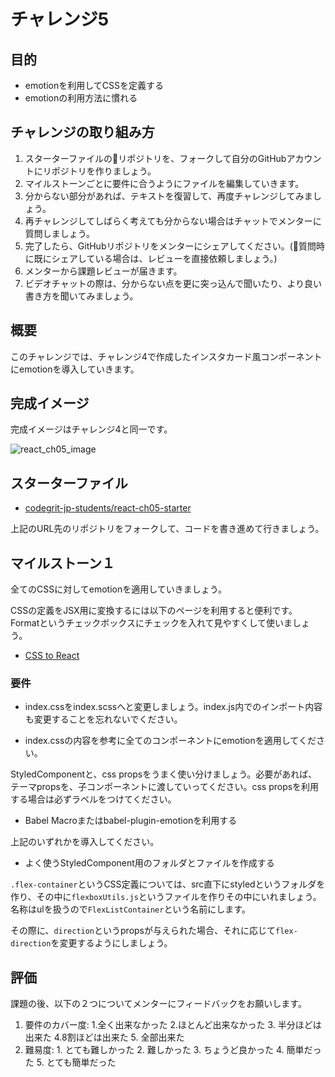 # チャレンジ5

## 目的

- emotionを利用してCSSを定義する
- emotionの利用方法に慣れる

## チャレンジの取り組み方

1. スターターファイルのリポジトリを、フォークして自分のGitHubアカウントにリポジトリを作りましょう。
2. マイルストーンごとに要件に合うようにファイルを編集していきます。
3. 分からない部分があれば、テキストを復習して、再度チャレンジしてみましょう。
4. 再チャレンジしてしばらく考えても分からない場合はチャットでメンターに質問しましょう。
5. 完了したら、GitHubリポジトリをメンターにシェアしてください。(質問時に既にシェアしている場合は、レビューを直接依頼しましょう。)
6. メンターから課題レビューが届きます。
7. ビデオチャットの際は、分からない点を更に突っ込んで聞いたり、より良い書き方を聞いてみましょう。

## 概要

このチャレンジでは、チャレンジ4で作成したインスタカード風コンポーネントにemotionを導入していきます。

## 完成イメージ

完成イメージはチャレンジ4と同一です。

![react_ch05_image](https://firebasestorage.googleapis.com/v0/b/codegrit-images.appspot.com/o/codegrit-react%2FLesson04%2Fchallenge%2Fcodegrit-react-ch04-image.gif?alt=media&token=af581e34-da00-45ff-a31c-5da0079f035a)

## スターターファイル

- [codegrit-jp-students/react-ch05-starter](https://github.com/codegrit-jp-students/codegrit-react-ch05-starter)

上記のURL先のリポジトリをフォークして、コードを書き進めて行きましょう。

## マイルストーン１

全てのCSSに対してemotionを適用していきましょう。

CSSの定義をJSX用に変換するには以下のページを利用すると便利です。Formatというチェックボックスにチェックを入れて見やすくして使いましょう。

- [CSS to React](https://staxmanade.com/CssToReact/)

### 要件

- index.cssをindex.scssへと変更しましょう。index.js内でのインポート内容も変更することを忘れないでください。

- index.cssの内容を参考に全てのコンポーネントにemotionを適用してください。

StyledComponentと、css propsをうまく使い分けましょう。必要があれば、テーマpropsを、子コンポーネントに渡していってください。css propsを利用する場合は必ずラベルをつけてください。

- Babel Macroまたはbabel-plugin-emotionを利用する

上記のいずれかを導入してください。

- よく使うStyledComponent用のフォルダとファイルを作成する

`.flex-container`というCSS定義については、src直下にstyledというフォルダを作り、その中に`flexboxUtils.js`というファイルを作りその中にいれましょう。名称はulを扱うので`FlexListContainer`という名前にします。

その際に、`direction`というpropsが与えられた場合、それに応じて`flex-direction`を変更するようにしましょう。

## 評価

課題の後、以下の２つについてメンターにフィードバックをお願いします。

1. 要件のカバー度: 1.全く出来なかった 2.ほとんど出来なかった 3. 半分ほどは出来た 4.8割ほどは出来た 5. 全部出来た
2. 難易度: 1. とても難しかった 2. 難しかった 3. ちょうど良かった 4. 簡単だった 5. とても簡単だった
